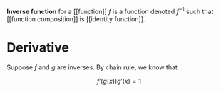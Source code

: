 **Inverse function** for a [[function]] $f$ is a function denoted $f^{-1}$ such that [[function composition]] is [[identity function]].

# Derivative

Suppose $f$ and $g$ are inverses. By chain rule, we know that

$$
f'(g(x))g'(x) = 1
$$